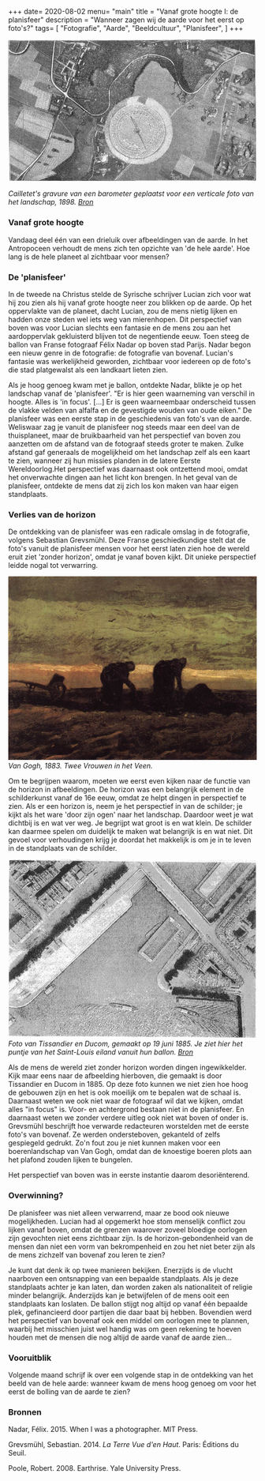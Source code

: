 +++
date= 2020-08-02
menu= "main"
title = "Vanaf grote hoogte I: de planisfeer"
description = "Wanneer zagen wij de aarde voor het eerst op foto's?"
tags= [
    "Fotografie",
    "Aarde",
    "Beeldcultuur",
    "Planisfeer",
]
+++

![](https://github.com/Boreque/deklos/blob/master/static/images/cailletet_1898.png?raw=true "Cailletet")

*Cailletet's gravure van een barometer geplaatst voor een verticale foto van het landschap, 1898. [Bron](http://cnum.cnam.fr/CGI/fpage.cgi?4KY28.50/69/100/536/5/420)*

<!--more-->

### Vanaf grote hoogte
 
Vandaag deel één van een drieluik over afbeeldingen van de aarde. In het Antropoceen verhoudt de mens zich ten opzichte van 'de hele aarde'. Hoe lang is de hele planeet al zichtbaar voor mensen?

### De 'planisfeer'
 
In de tweede na Christus stelde de Syrische schrijver Lucian zich voor wat hij zou zien als hij vanaf grote hoogte neer zou blikken op de aarde. Op het oppervlakte van de planeet, dacht Lucian, zou de mens nietig lijken en hadden onze steden wel iets weg van mierenhopen. Dit perspectief van boven was voor Lucian slechts een fantasie en de mens zou aan het aardoppervlak gekluisterd blijven tot de negentiende eeuw. Toen steeg de ballon van Franse fotograaf Félix Nadar op boven stad Parijs. Nadar begon een nieuw genre in de fotografie: de fotografie van bovenaf. Lucian's fantasie was werkelijkheid geworden, zichtbaar voor iedereen op de foto's die stad platgewalst als een landkaart lieten zien. 

Als je hoog genoeg kwam met je ballon, ontdekte Nadar, blikte je op het landschap vanaf de 'planisfeer'. "Er is hier geen waarneming van verschil in hoogte. Alles is 'in focus'. [...] Er is geen waarneembaar onderscheid tussen de vlakke velden van alfalfa en de gevestigde wouden van oude eiken." De planisfeer was een eerste stap in de geschiedenis van foto's van de aarde. Weliswaar zag je vanuit de planisfeer nog steeds maar een deel van de thuisplaneet, maar de bruikbaarheid van het perspectief van boven zou aanzetten om de afstand van de fotograaf steeds groter te maken. Zulke afstand gaf generaals de mogelijkheid om het landschap zelf als een kaart te zien, wanneer zij hun missies planden in de latere Eerste Wereldoorlog.Het perspectief was daarnaast ook ontzettend mooi, omdat het onverwachte dingen aan het licht kon brengen. In het geval van de planisfeer, ontdekte de mens dat zij zich los kon maken van haar eigen standplaats. 

### Verlies van de horizon
 
De ontdekking van de planisfeer was een radicale omslag in de fotografie, volgens Sebastian Grevsmühl. Deze Franse geschiedkundige stelt dat de foto's vanuit de planisfeer mensen voor het eerst laten zien hoe de wereld eruit ziet 'zonder horizon', omdat je vanaf boven kijkt. Dit unieke perspectief leidde nogal tot verwarring. 

![](https://github.com/Boreque/deklos/blob/master/static/images/vangogh_1883_two_peasant_women.jpg?raw=true "Cailletet")
*Van Gogh, 1883. Twee Vrouwen in het Veen.*

Om te begrijpen waarom, moeten we eerst even kijken naar de functie van de horizon in afbeeldingen. De horizon was een belangrijk element in de schilderkunst vanaf de 16e eeuw, omdat ze helpt dingen in perspectief te zien. Als er een horizon is, neem je het perspectief in van de schilder; je kijkt als het ware 'door zijn ogen' naar het landschap. Daardoor weet je wat dichtbij is en wat ver weg. Je begrijpt wat groot is en wat klein. De schilder kan daarmee spelen om duidelijk te maken wat belangrijk is en wat niet. Dit gevoel voor verhoudingen krijg je doordat het makkelijk is om je in te leven in de standplaats van de schilder. 

![](https://github.com/Boreque/deklos/blob/master/static/images/tissandier.png?raw=true "Tissandier")
*Foto van Tissandier en Ducom, gemaakt op 19 juni 1885. Je ziet hier het puntje van het Saint-Louis eiland vanuit hun ballon. [Bron](http://cnum.cnam.fr/CGI/fpage.cgi?4KY28.25/69/80/432/8/420)*

Als de mens de wereld ziet zonder horizon worden dingen ingewikkelder. Kijk maar eens naar de afbeelding hierboven, die gemaakt is door Tissandier en Ducom in 1885.  Op deze foto kunnen we niet zien hoe hoog de gebouwen zijn en het is ook moeilijk om te bepalen wat de schaal is. Daarnaast weten we ook niet waar de fotograaf wil dat we kijken, omdat alles "in focus" is. Voor- en achtergrond bestaan niet in de planisfeer. En daarnaast weten we zonder verdere uitleg ook niet wat boven of onder is. Grevsmühl beschrijft hoe verwarde redacteuren worstelden met de eerste foto's van bovenaf. Ze werden ondersteboven, gekanteld of zelfs gespiegeld gedrukt. Zo'n fout zou je niet kunnen maken voor een boerenlandschap van Van Gogh, omdat dan de knoestige boeren plots aan het plafond zouden lijken te bungelen. 

Het perspectief van boven was in eerste instantie daarom desoriënterend.

### Overwinning?

De planisfeer was niet alleen verwarrend, maar ze bood ook nieuwe mogelijkheden. Lucian had al opgemerkt hoe stom menselijk conflict zou lijken vanaf boven, omdat de grenzen waarover zoveel bloedige oorlogen zijn gevochten niet eens zichtbaar zijn. Is de horizon-gebondenheid van de mensen dan niet een vorm van bekrompenheid en zou het niet beter zijn als de mens zichzelf van bovenaf zou leren te zien?

Je kunt dat denk ik op twee manieren bekijken. Enerzijds is de vlucht naarboven een ontsnapping van een bepaalde standplaats. Als je deze standplaats achter je kan laten, dan worden zaken als nationaliteit of religie minder belangrijk. Anderzijds kan je betwijfelen of de mens ooit een standplaats kan loslaten. De ballon stijgt nog altijd op vanaf één bepaalde plek, gefinancieerd door partijen die daar baat bij hebben. Bovendien werd het perspectief van bovenaf ook een middel om oorlogen mee te plannen, waarbij het misschien juist wel handig was om geen rekening te hoeven houden met de mensen die nog altijd de aarde vanaf de aarde zien...

### Vooruitblik

Volgende maand schrijf ik over een volgende stap in de ontdekking van het beeld van de hele aarde: wanneer kwam de mens hoog genoeg om voor het eerst de bolling van de aarde te zien?

### Bronnen

Nadar, Félix. 2015. When I was a photographer. MIT Press. 

Grevsmühl, Sebastian. 2014. *La Terre Vue d'en Haut*. Paris: Éditions du Seuil. 

Poole, Robert. 2008. Earthrise. Yale University Press. 

